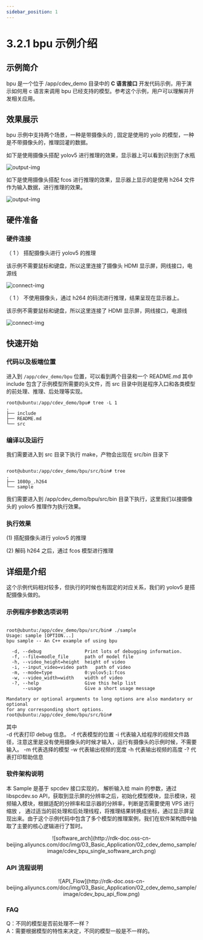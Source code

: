 ```yaml
---
sidebar_position: 1
---
```


# 3.2.1 bpu 示例介绍

## 示例简介
bpu 是一个位于 /app/cdev_demo 目录中的 **C 语言接口** 开发代码示例，用于演示如何用 c 语言来调用 bpu 已经支持的模型。参考这个示例，用户可以理解并开发相关应用。


## 效果展示
bpu 示例中支持两个场景，一种是带摄像头的 , 固定是使用的 yolo 的模型，一种是不带摄像头的，推理回灌的数据。

如下是使用摄像头搭配 yolov5 进行推理的效果，显示器上可以看到识别到了水瓶

![output-img](http://rdk-doc.oss-cn-beijing.aliyuncs.com/doc/img/03_Basic_Application/02_cdev_demo_sample/image/cdev_bpu_running_yolo5v.png)

如下是使用摄像头搭配 fcos 进行推理的效果，显示器上显示的是使用 h264 文件作为输入数据，进行推理的效果。

![output-img](http://rdk-doc.oss-cn-beijing.aliyuncs.com/doc/img/03_Basic_Application/02_cdev_demo_sample/image/cdev_bpu_running_fcos.png)


## 硬件准备

### 硬件连接

（ 1 ） 搭配摄像头进行 yolov5 的推理

该示例不需要鼠标和键盘，所以这里连接了摄像头 HDMI 显示屏，网线接口，电源线

![connect-img](http://rdk-doc.oss-cn-beijing.aliyuncs.com/doc/img/03_Basic_Application/02_cdev_demo_sample/image/vio_display_hardware_connect.png)


（ 1 ） 不使用摄像头，通过 h264 的码流进行推理，结果呈现在显示器上。

该示例不需要鼠标和键盘，所以这里连接了 HDMI 显示屏，网线接口，电源线

![connect-img](http://rdk-doc.oss-cn-beijing.aliyuncs.com/doc/img/03_Basic_Application/02_cdev_demo_sample/image/hardware-connect.png)


## 快速开始

### 代码以及板端位置
进入到 `/app/cdev_demo/bpu` 位置，可以看到两个目录和一个 README.md 其中 include 包含了示例模型所需要的头文件，而 src 目录中则是程序入口和各类模型的前处理、推理、后处理等实现。
```
root@ubuntu:/app/cdev_demo/bpu# tree -L 1
.
├── include
├── README.md
└── src
```

### 编译以及运行
我们需要进入到 src 目录下执行 make，产物会出现在 src/bin 目录下
```

root@ubuntu:/app/cdev_demo/bpu/src/bin# tree
.
├── 1080p_.h264
└── sample

```
我们需要进入到 /app/cdev_demo/bpu/src/bin 目录下执行，这里我们以接摄像头的 yolov5 推理作为执行效果。

### 执行效果

(1) 搭配摄像头进行 yolov5 的推理

(2) 解码 h264 之后，通过 fcos 模型进行推理


## 详细是介绍
这个示例代码相对较多，但执行的时候也有固定的对应关系，我们的 yolov5 是搭配摄像头做的。

### 示例程序参数选项说明

```

root@ubuntu:/app/cdev_demo/bpu/src/bin# ./sample
Usage: sample [OPTION...]
bpu sample -- An C++ example of using bpu

  -d, --debug                Print lots of debugging information.
  -f, --file=modle_file      path of model file
  -h, --video_height=height  height of video
  -i, --input_video=video path   path of video
  -m, --mode=type            0:yolov5;1:fcos
  -w, --video_width=width    width of video
  -?, --help                 Give this help list
      --usage                Give a short usage message

Mandatory or optional arguments to long options are also mandatory or optional
for any corresponding short options.
root@ubuntu:/app/cdev_demo/bpu/src/bin#

```
其中 \
-d 代表打印 debug 信息。
-f 代表模型的位置
-i 代表输入给程序的视频文件路径，注意这里是没有使用摄像头的时候才输入，运行有摄像头的示例时候，不需要输入。
-m 代表选择的模型
-w 代表输出视频的宽度
-h 代表输出视频的高度
-? 代表打印帮助信息


### 软件架构说明
本 Sample 是基于 spcdev 接口实现的， 解析输入给 main 的参数，通过 libspcdev.so API，获取到显示屏的分辨率之后，初始化模型模块，显示模块，视频输入模块，根据适配的分辨率和显示器的分辨率，判断是否需要使用 VPS 进行缩放 ， 通过适当的前处理和后处理线程，将推理结果转换成坐标，通过显示屏呈现出来。由于这个示例代码中包含了多个模型的推理案例，我们在软件架构图中抽取了主要的核心逻辑进行了暂时。

<center>
![software_arch](http://rdk-doc.oss-cn-beijing.aliyuncs.com/doc/img/03_Basic_Application/02_cdev_demo_sample/image/cdev_bpu_single_software_arch.png)
</center>

### API 流程说明

<center>
![API_Flow](http://rdk-doc.oss-cn-beijing.aliyuncs.com/doc/img/03_Basic_Application/02_cdev_demo_sample/image/cdev_bpu_api_flow.png)
</center>

### FAQ
Q：不同的模型是否前处理不一样？\
A：需要根据模型的特性来决定，不同的模型一般是不一样的。
